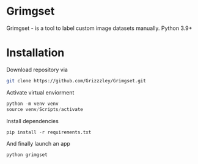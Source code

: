 # Grimgset
Grimgset - is a tool to label custom image datasets manually.
Python 3.9+

# Installation
Download repository via 
```bash
git clone https://github.com/Grizzzley/Grimgset.git
```

Activate virtual enviorment
```python
python -m venv venv
source venv/Scripts/activate
```

Install dependencies
```python
pip install -r requirements.txt
```

And finally launch an app
```python
python grimgset
```
